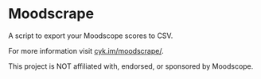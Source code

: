 # Moodscrape

A script to export your Moodscope scores to CSV.

For more information visit [cyk.im/moodscrape/](http://cyk.im/moodscrape/).

This project is NOT affiliated with, endorsed, or sponsored by Moodscope.
